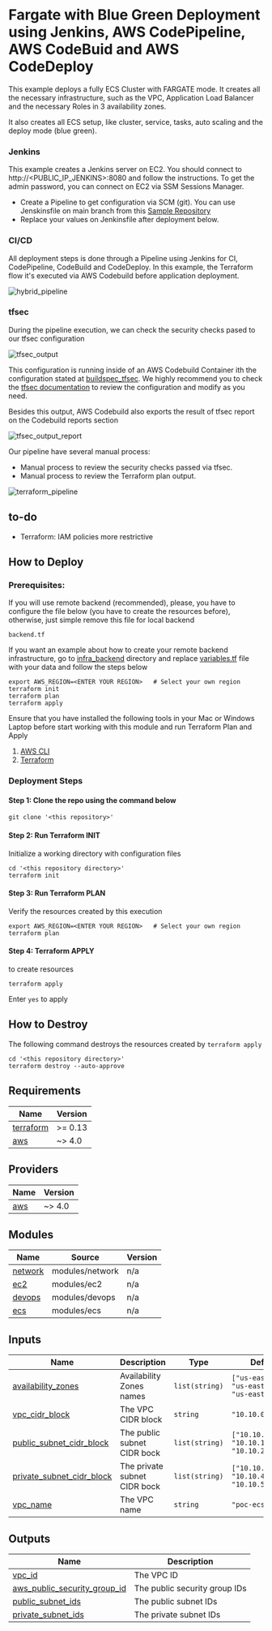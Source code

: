 # Fargate with Blue Green Deployment using Jenkins, AWS CodePipeline, AWS CodeBuid and AWS CodeDeploy

This example deploys a fully ECS Cluster with FARGATE mode. It creates all the necessary infrastructure, such as the VPC, Application Load Balancer and the necessary Roles in 3 availability zones.

It also creates all ECS setup, like cluster, service, tasks, auto scaling and the deploy mode (blue green).

### Jenkins

This example creates a Jenkins server on EC2. You should connect to http://<PUBLIC_IP_JENKINS>:8080 and follow the instructions. To get the admin password, you can connect on EC2 via SSM Sessions Manager.

* Create a Pipeline to get configuration via SCM (git). You can use Jenskinsfile on main branch from this [Sample Repository](https://github.com/fsavoia/amazon-ecs-demo-with-node-express)
* Replace your values on Jenkinsfile after deployment below.

### CI/CD

All deployment steps is done through a Pipeline using Jenkins for CI, CodePipeline, CodeBuild and CodeDeploy. In this example, the Terraform flow it's executed via AWS Codebuild before application deployment.

![hybrid_pipeline](images/hyrbrid_devops_aws.jpeg)

### tfsec

During the pipeline execution, we can check the security checks pased to our tfsec configuration 

![tfsec_output](images/tfsec_output.png)

This configuration is running inside of an AWS Codebuild Container ith the configuration stated at [buildspec_tfsec](https://github.com/fsavoia/amazon-ecs-demo-with-node-express/blob/main/terraform/buildspec_tfsec.yaml). We highly recommend you to check the [tfsec documentation](https://tfsec.dev/docs/aws/home/) to review the configuration and modify as you need.

Besides this output, AWS Codebuild also exports the result of tfsec report on the Codebuild reports section

![tfsec_output_report](images/tfsec_report.png)

Our pipeline have several manual process:
- Manual process to review the security checks passed via tfsec.
- Manual process to review the Terraform plan output.

![terraform_pipeline](images/terraform_pipeline.png)

## to-do
* Terraform: IAM policies more restrictive

## How to Deploy

### Prerequisites:

If you will use remote backend (recommended), please, you have to configure the file below (you have to create the resources before), otherwise, just simple remove this file for local backend

```shell script
backend.tf
```

If you want an example about how to create your remote backend infrastructure, go to [infra_backend](infra_backend) directory and replace [variables.tf](infra_backend/variables.tf) file with your data and follow the steps below

```shell script
export AWS_REGION=<ENTER YOUR REGION>   # Select your own region
terraform init
terraform plan
terraform apply
```


Ensure that you have installed the following tools in your Mac or Windows Laptop before start working with this module and run Terraform Plan and Apply

1. [AWS CLI](https://docs.aws.amazon.com/cli/latest/userguide/install-cliv2.html)
2. [Terraform](https://learn.hashicorp.com/tutorials/terraform/install-cli)

### Deployment Steps

#### Step 1: Clone the repo using the command below

```shell script
git clone '<this repository>'
```

#### Step 2: Run Terraform INIT

Initialize a working directory with configuration files

```shell script
cd '<this repository directory>'
terraform init
```

#### Step 3: Run Terraform PLAN

Verify the resources created by this execution

```shell script
export AWS_REGION=<ENTER YOUR REGION>   # Select your own region
terraform plan
```

#### Step 4: Terraform APPLY

to create resources

```shell script
terraform apply
```

Enter `yes` to apply

## How to Destroy

The following command destroys the resources created by `terraform apply`

```shell script
cd '<this repository directory>'
terraform destroy --auto-approve
```

<!-- BEGINNING OF PRE-COMMIT-TERRAFORM DOCS HOOK -->
## Requirements

| Name | Version |
|------|---------|
| <a name="requirement_terraform"></a> [terraform](#requirement\_terraform) | >= 0.13 |
| <a name="requirement_aws"></a> [aws](#requirement\_aws) | ~> 4.0 |

## Providers

| Name | Version |
|------|---------|
| <a name="provider_aws"></a> [aws](#provider\_aws) | ~> 4.0  |

## Modules

| Name | Source | Version |
|------|--------|---------|
| <a name="module_network"></a> [network](modules/network) | modules/network | n/a |
| <a name="module_ec2"></a> [ec2](modules/ec2) | modules/ec2 | n/a |
| <a name="module_devops"></a> [devops](modules/devops) | modules/devops | n/a |
| <a name="module_ecs"></a> [ecs](modules/ecs) | modules/ecs | n/a |


## Inputs

| Name | Description | Type | Default | Required |
|------|-------------|------|---------|:--------:|
| <a name="availability_zones"></a> [availability_zones](./variables.tf) | Availability Zones names | `list(string)` | `["us-east-1a", "us-east-1b", "us-east-1c"]` | no |
| <a name="vpc_cidr_block"></a> [vpc_cidr_block](./variables.tf) | The VPC CIDR block | `string` | `"10.10.0.0/16"` | no |
| <a name="public_subnet_cidr_block"></a> [public_subnet_cidr_block](./variables.tf) | The public subnet CIDR bock | `list(string)` | `["10.10.0.0/24", "10.10.1.0/24", "10.10.2.0/24"]` | no |
| <a name="private_subnet_cidr_block"></a> [private_subnet_cidr_block](./variables.tf) | The private subnet CIDR bock | `list(string)` | `["10.10.3.0/24", "10.10.4.0/24", "10.10.5.0/24"]` | no |
| <a name="vpc_name"></a> [vpc_name](./variables.tf) | The VPC name | `string` | `"poc-ecs"` | no |

## Outputs

| Name | Description |
|------|-------------|
| <a name="vpc_id"></a> [vpc_id](modules/network/output.tf) | The VPC ID |
| <a name="aws_public_security_group_id"></a> [aws_public_security_group_id](modules/network/output.tf) | The public security group IDs |
| <a name="public_subnet_ids"></a> [public_subnet_ids](modules/network/output.tf) | The public subnet IDs |
| <a name="private_subnet_ids"></a> [private_subnet_ids](modules/network/output.tf) | The private subnet IDs |
<!-- END OF PRE-COMMIT-TERRAFORM DOCS HOOK -->